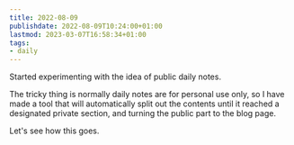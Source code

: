 ```yaml
---
title: 2022-08-09
publishdate: 2022-08-09T10:24:00+01:00
lastmod: 2023-03-07T16:58:34+01:00
tags: 
- daily
---
```








Started experimenting with the idea of public daily notes.



The tricky thing is normally daily notes are for personal use only, so I have made a tool that will automatically split out the contents until it reached a designated private section, and turning the public part to the blog page.



Let's see how this goes.



